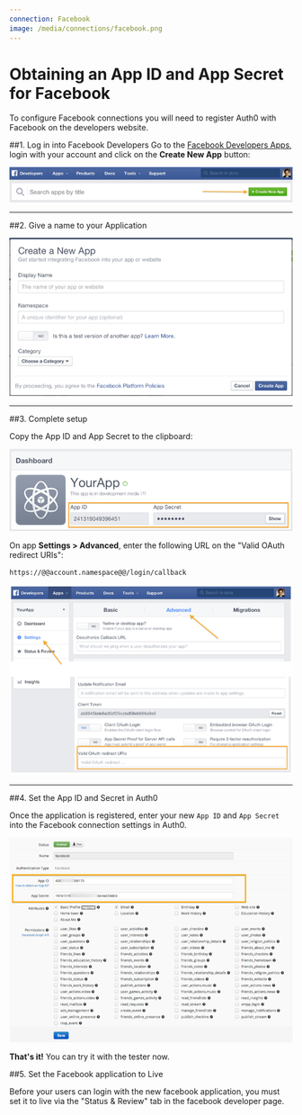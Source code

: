 ```yaml
---
connection: Facebook
image: /media/connections/facebook.png
---
```


# Obtaining an App ID and App Secret for Facebook

To configure Facebook connections you will need to register Auth0 with Facebook on the developers website.

##1. Log in into Facebook Developers
Go to the [Facebook Developers Apps](https://developers.facebook.com/apps), login with your account and click on the __Create New App__ button:

![](/media/articles/connections/social/facebook/facebook-1.png)

---

##2. Give a name to your Application

![](/media/articles/connections/social/facebook/facebook-2.png)

---

##3. Complete setup

Copy the App ID and App Secret to the clipboard:

![](/media/articles/connections/social/facebook/facebook-3.png)

On app **Settings > Advanced**, enter the following URL on the "Valid OAuth redirect URIs":

    https://@@account.namespace@@/login/callback

![](/media/articles/connections/social/facebook/facebook-3b.png)

---

##4. Set the App ID and Secret in Auth0

Once the application is registered, enter your new `App ID` and `App Secret` into the Facebook connection settings in Auth0.

![](/media/articles/connections/social/facebook/facebook-4.png)

**That's it!** You can try it with the tester now.

##5. Set the Facebook application to Live

Before your users can login with the new facebook application, you must set it to live via the "Status & Review" tab in the facebook developer page.
